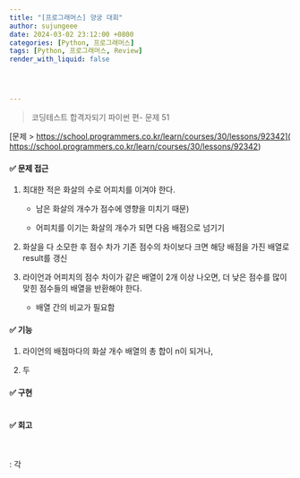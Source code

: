 ```yaml
---
title: "[프로그래머스] 양궁 대회"
author: sujungeee
date: 2024-03-02 23:12:00 +0800
categories: [Python, 프로그래머스]
tags: [Python, 프로그래머스, Review]
render_with_liquid: false




---
```




> 코딩테스트 합격자되기 파이썬 편- 문제 51

[문제 >   https://school.programmers.co.kr/learn/courses/30/lessons/92342]( https://school.programmers.co.kr/learn/courses/30/lessons/92342)





#### ✅ 문제 접근

1. 최대한 적은 화살의 수로 어피치를 이겨야 한다.

   -  남은 화살의 개수가 점수에 영향을 미치기 때문)

   - 어피치를 이기는 화살의 개수가 되면 다음 배점으로 넘기기



2. 화살을 다 소모한 후 점수 차가 기존 점수의 차이보다 크면 해당 배점을 가진 배열로 result를 갱신



3. 라이언과 어피치의 점수 차이가 같은 배열이 2개 이상 나오면, 더 낮은 점수를 많이 맞힌 점수들의 배열을 반환해야 한다.
   - 배열 간의 비교가 필요함



#### ✅ 기능

1. 라이언의 배점마다의 화살 개수 배열의 총 합이 n이 되거나,

   



2. 두




#### ✅ 구현

```python

```



#### ✅ 회고

​	

: 각 